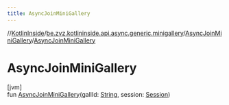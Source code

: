 ```yaml
---
title: AsyncJoinMiniGallery
---
```

//[KotlinInside](../../../index.html)/[be.zvz.kotlininside.api.async.generic.minigallery](../index.html)/[AsyncJoinMiniGallery](index.html)/[AsyncJoinMiniGallery](-async-join-mini-gallery.html)



# AsyncJoinMiniGallery



[jvm]\
fun [AsyncJoinMiniGallery](-async-join-mini-gallery.html)(gallId: [String](https://kotlinlang.org/api/latest/jvm/stdlib/kotlin/-string/index.html), session: [Session](../../be.zvz.kotlininside.session/-session/index.html))




